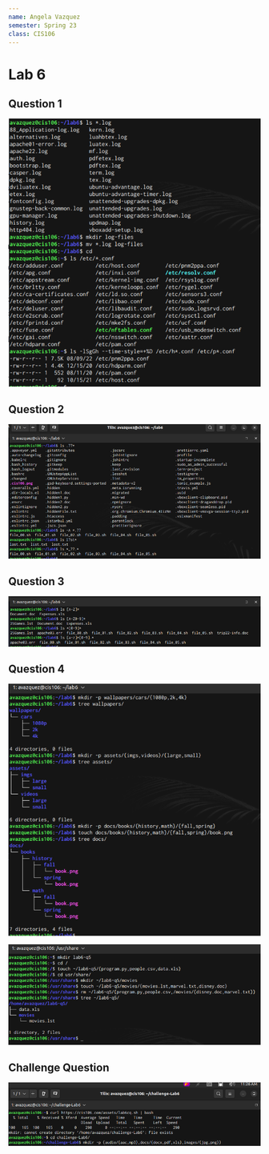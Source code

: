 ```yaml
---
name: Angela Vazquez
semester: Spring 23
class: CIS106
---
```


# Lab 6

## Question 1

![q1](q1.png)<br>

## Question 2

![q2](q2.png)<br>

## Question 3

![q3](q3.png)<br>

## Question 4

![q4](q4.png)<br>

![q4](q4.4.png)<br>

## Challenge Question

![q5](q5.1.png)<br>


